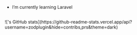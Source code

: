 - I’m currently learning Laravel


<br>
!['s GitHub stats](https://github-readme-stats.vercel.app/api?username=zodplugin&hide=contribs,prs&theme=dark)
